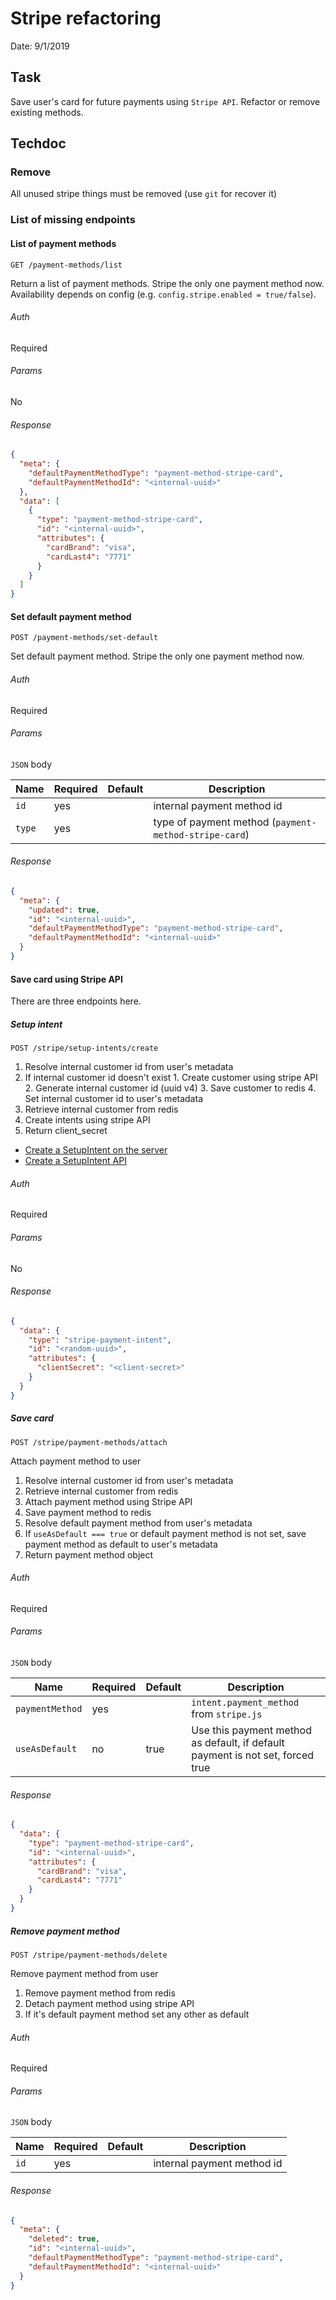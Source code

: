 # Stripe refactoring

Date: 9/1/2019

## Task

Save user's card for future payments using `Stripe API`. Refactor or remove existing methods.

## Techdoc

### Remove

All unused stripe things must be removed (use `git` for recover it)

### List of missing endpoints

#### List of payment methods

`GET /payment-methods/list`

Return a list of payment methods. Stripe the only one payment method now. Availability depends on config (e.g. `config.stripe.enabled = true/false`).

###### Auth

Required

###### Params

No

###### Response

```json
{
  "meta": {
    "defaultPaymentMethodType": "payment-method-stripe-card",
    "defaultPaymentMethodId": "<internal-uuid>"
  },
  "data": [
    {
      "type": "payment-method-stripe-card",
      "id": "<internal-uuid>",
      "attributes": {
        "cardBrand": "visa",
        "cardLast4": "7771"
      }
    }
  ]
}
```

#### Set default payment method

`POST /payment-methods/set-default`

Set default payment method. Stripe the only one payment method now.

###### Auth

Required

###### Params
`JSON` body

Name | Required | Default | Description
--- | --- | --- | ---
`id` | yes | | internal payment method id
`type` | yes | | type of payment method (`payment-method-stripe-card`)

###### Response

```json
{
  "meta": {
    "updated": true,
    "id": "<internal-uuid>",
    "defaultPaymentMethodType": "payment-method-stripe-card",
    "defaultPaymentMethodId": "<internal-uuid>"
  }
}
```

#### Save card using Stripe API

There are three endpoints here.

##### Setup intent

`POST /stripe/setup-intents/create`

1. Resolve internal customer id from user's metadata
  1. If internal customer id doesn't exist
    1. Create customer using stripe API
    2. Generate internal customer id (uuid v4)
    3. Save customer to redis
    4. Set internal customer id to user's metadata
2. Retrieve internal customer from redis
3. Create intents using stripe API
4. Return client_secret

- [Create a SetupIntent on the server](https://stripe.com/docs/payments/cards/saving-cards-without-payment#create-setup-intent)
- [Create a SetupIntent API](https://stripe.com/docs/api/setup_intents/create)

###### Auth

Required

###### Params

No

###### Response

```json
{
  "data": {
    "type": "stripe-payment-intent",
    "id": "<random-uuid>",
    "attributes": {
      "clientSecret": "<client-secret>"
    }
  }
}
```

##### Save card

`POST /stripe/payment-methods/attach`

Attach payment method to user

1. Resolve internal customer id from user's metadata
2. Retrieve internal customer from redis
3. Attach payment method using Stripe API
4. Save payment method to redis
5. Resolve default payment method from user's metadata
5. If `useAsDefault === true` or default payment method is not set, save payment method as default to user's metadata
6. Return payment method object

###### Auth

Required

###### Params
`JSON` body

Name | Required | Default | Description
--- | --- | --- | ---
`paymentMethod` | yes |  | `intent.payment_method` from `stripe.js`
`useAsDefault` | no | true | Use this payment method as default, if default payment is not set, forced true

###### Response

```json
{
  "data": {
    "type": "payment-method-stripe-card",
    "id": "<internal-uuid>",
    "attributes": {
      "cardBrand": "visa",
      "cardLast4": "7771"
    }
  }
}
```

##### Remove payment method

`POST /stripe/payment-methods/delete`

Remove payment method from user

1. Remove payment method from redis
2. Detach payment method using stripe API
3. If it's default payment method set any other as default

###### Auth

Required

###### Params
`JSON` body

Name | Required | Default | Description
--- | --- | --- | ---
`id` | yes | | internal payment method id

###### Response

```json
{
  "meta": {
    "deleted": true,
    "id": "<internal-uuid>",
    "defaultPaymentMethodType": "payment-method-stripe-card",
    "defaultPaymentMethodId": "<internal-uuid>"
  }
}
```
